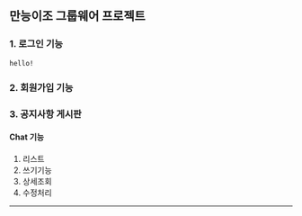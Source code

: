 ## 만능이조 그룹웨어 프로젝트

### 1. 로그인 기능
```
hello!
```

### 2. 회원가입 기능


### 3. 공지사항 게시판

#### Chat 기능

1. 리스트
2. 쓰기기능
3. 상세조회
4. 수정처리
 
---